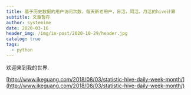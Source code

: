 ```yaml
---
title: 基于历史数据的用户访问次数，每天新老用户，日活，周活，月活的hive计算
subtitle: 文章暂存
author: systemime
date: 2020-03-16
header_img: /img/in-post/2020-10-29/header.jpg
catalog: true
tags:
  - python
---
```


欢迎来到我的世界.

<!-- more -->

[http://www.ikeguang.com/2018/08/03/statistic-hive-daily-week-month/](http://www.ikeguang.com/2018/08/03/statistic-hive-daily-week-month/)
